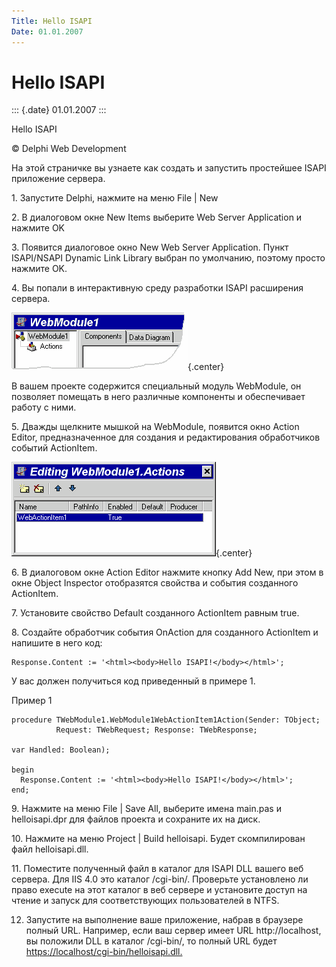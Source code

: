 ```yaml
---
Title: Hello ISAPI
Date: 01.01.2007
---
```



Hello ISAPI
===========

::: {.date}
01.01.2007
:::

Hello ISAPI

© Delphi Web Development

На этой страничке вы узнаете как создать и запустить простейшее ISAPI
приложение сервера.

1\. Запустите Delphi, нажмите на меню File \| New

2\. В диалоговом окне New Items выберите Web Server Application и нажмите
OK

3\. Появится диалоговое окно New Web Server Application. Пункт
ISAPI/NSAPI Dynamic Link Library выбран по умолчанию, поэтому просто
нажмите OK.

4\. Вы попали в интерактивную среду разработки ISAPI расширения сервера.

![clip0157](clip0157.gif){.center}

В вашем проекте содержится специальный модуль WebModule, он позволяет
помещать в него различные компоненты и обеспечивает работу с ними.

5\. Дважды щелкните мышкой на WebModule, появится окно Action Editor,
предназначенное для создания и редактирования обработчиков событий
ActionItem.

![clip0158](clip0158.gif){.center}

6\. В диалоговом окне Action Editor нажмите кнопку Add New, при этом в
окне Object Inspector отобразятся свойства и события созданного
ActionItem.

7\. Установите свойство Default созданного ActionItem равным true.

8\. Создайте обработчик события OnAction для созданного ActionItem и
напишите в него код:

    Response.Content := '<html><body>Hello ISAPI!</body></html>';

У вас должен получиться код приведенный в примере 1.

Пример 1

    procedure TWebModule1.WebModule1WebActionItem1Action(Sender: TObject;
              Request: TWebRequest; Response: TWebResponse;
    
    var Handled: Boolean);
    
    begin
      Response.Content := '<html><body>Hello ISAPI!</body></html>';
    end;

9\. Нажмите на меню File \| Save All, выберите имена main.pas и
helloisapi.dpr для файлов проекта и сохраните их на диск.

10\. Нажмите на меню Project \| Build helloisapi. Будет скомпилирован
файл helloisapi.dll.

11\. Поместите полученный файл в каталог для ISAPI DLL вашего веб
сервера. Для IIS 4.0 это каталог /cgi-bin/. Проверьте установлено ли
право execute на этот каталог в веб сервере и установите доступ на
чтение и запуск для соответствующих пользователей в NTFS.

12. Запустите на выполнение ваше приложение, набрав в браузере полный
URL. Например, если ваш сервер имеет URL http://localhost, вы положили
DLL в каталог /cgi-bin/, то полный URL будет
[https://localhost/cgi-bin/helloisapi.dll.](https://localhost/cgi-bin/helloisapi.dll)
